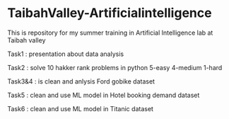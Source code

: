 # TaibahValley-Artificialintelligence
This is repository for my summer training in Artificial Intelligence lab at Taibah valley

Task1 : presentation about data analysis

Task2 : solve 10 hakker rank problems in python 5-easy 4-medium 1-hard

Task3&4 : is clean and anlysis Ford gobike dataset

Task5 : clean and use ML model in Hotel booking demand dataset 

Task6 : clean and use ML model in Titanic dataset 
